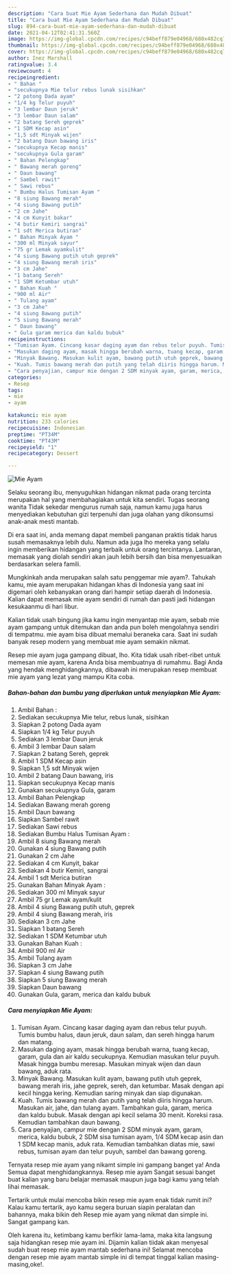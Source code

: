 ```yaml
---
description: "Cara buat Mie Ayam Sederhana dan Mudah Dibuat"
title: "Cara buat Mie Ayam Sederhana dan Mudah Dibuat"
slug: 894-cara-buat-mie-ayam-sederhana-dan-mudah-dibuat
date: 2021-04-12T02:41:31.560Z
image: https://img-global.cpcdn.com/recipes/c94beff879e04968/680x482cq70/mie-ayam-foto-resep-utama.jpg
thumbnail: https://img-global.cpcdn.com/recipes/c94beff879e04968/680x482cq70/mie-ayam-foto-resep-utama.jpg
cover: https://img-global.cpcdn.com/recipes/c94beff879e04968/680x482cq70/mie-ayam-foto-resep-utama.jpg
author: Inez Marshall
ratingvalue: 3.4
reviewcount: 4
recipeingredient:
- " Bahan "
- "secukupnya Mie telur rebus lunak sisihkan"
- "2 potong Dada ayam"
- "1/4 kg Telur puyuh"
- "3 lembar Daun jeruk"
- "3 lembar Daun salam"
- "2 batang Sereh geprek"
- "1 SDM Kecap asin"
- "1,5 sdt Minyak wijen"
- "2 batang Daun bawang iris"
- "secukupnya Kecap manis"
- "secukupnya Gula garam"
- " Bahan Pelengkap"
- " Bawang merah goreng"
- " Daun bawang"
- " Sambel rawit"
- " Sawi rebus"
- " Bumbu Halus Tumisan Ayam "
- "8 siung Bawang merah"
- "4 siung Bawang putih"
- "2 cm Jahe"
- "4 cm Kunyit bakar"
- "4 butir Kemiri sangrai"
- "1 sdt Merica butiran"
- " Bahan Minyak Ayam "
- "300 ml Minyak sayur"
- "75 gr Lemak ayamkulit"
- "4 siung Bawang putih utuh geprek"
- "4 siung Bawang merah iris"
- "3 cm Jahe"
- "1 batang Sereh"
- "1 SDM Ketumbar utuh"
- " Bahan Kuah "
- "900 ml Air"
- " Tulang ayam"
- "3 cm Jahe"
- "4 siung Bawang putih"
- "5 siung Bawang merah"
- " Daun bawang"
- " Gula garam merica dan kaldu bubuk"
recipeinstructions:
- "Tumisan Ayam. Cincang kasar daging ayam dan rebus telur puyuh. Tumis bumbu halus, daun jeruk, daun salam, dan sereh hingga harum dan matang."
- "Masukan daging ayam, masak hingga berubah warna, tuang kecap, garam, gula dan air kaldu secukupnya. Kemudian masukan telur puyuh. Masak hingga bumbu meresap. Masukan minyak wijen dan daun bawang, aduk rata."
- "Minyak Bawang. Masukan kulit ayam, bawang putih utuh geprek, bawang merah iris, jahe geprek, sereh, dan ketumbar. Masak dengan api kecil hingga kering. Kemudian saring minyak dan siap digunakan."
- "Kuah. Tumis bawang merah dan putih yang telah diiris hingga harum. Masukan air, jahe, dan tulang ayam. Tambahkan gula, garam, merica dan kaldu bubuk. Masak dengan api kecil selama 30 menit. Koreksi rasa. Kemudian tambahkan daun bawang."
- "Cara penyajian, campur mie dengan 2 SDM minyak ayam, garam, merica, kaldu bubuk, 2 SDM sisa tumisan ayam, 1/4 SDM kecap asin dan 1 SDM kecap manis, aduk rata. Kemudian tambahkan diatas mie, sawi rebus, tumisan ayam dan telur puyuh, sambel dan bawang goreng."
categories:
- Resep
tags:
- mie
- ayam

katakunci: mie ayam 
nutrition: 233 calories
recipecuisine: Indonesian
preptime: "PT34M"
cooktime: "PT43M"
recipeyield: "1"
recipecategory: Dessert

---
```



![Mie Ayam](https://img-global.cpcdn.com/recipes/c94beff879e04968/680x482cq70/mie-ayam-foto-resep-utama.jpg)

Selaku seorang ibu, menyuguhkan hidangan nikmat pada orang tercinta merupakan hal yang membahagiakan untuk kita sendiri. Tugas seorang  wanita Tidak sekedar mengurus rumah saja, namun kamu juga harus menyediakan kebutuhan gizi terpenuhi dan juga olahan yang dikonsumsi anak-anak mesti mantab.

Di era  saat ini, anda memang dapat membeli panganan praktis tidak harus susah memasaknya lebih dulu. Namun ada juga lho mereka yang selalu ingin memberikan hidangan yang terbaik untuk orang tercintanya. Lantaran, memasak yang diolah sendiri akan jauh lebih bersih dan bisa menyesuaikan berdasarkan selera famili. 



Mungkinkah anda merupakan salah satu penggemar mie ayam?. Tahukah kamu, mie ayam merupakan hidangan khas di Indonesia yang saat ini digemari oleh kebanyakan orang dari hampir setiap daerah di Indonesia. Kalian dapat memasak mie ayam sendiri di rumah dan pasti jadi hidangan kesukaanmu di hari libur.

Kalian tidak usah bingung jika kamu ingin menyantap mie ayam, sebab mie ayam gampang untuk ditemukan dan anda pun boleh mengolahnya sendiri di tempatmu. mie ayam bisa dibuat memalui beraneka cara. Saat ini sudah banyak resep modern yang membuat mie ayam semakin nikmat.

Resep mie ayam juga gampang dibuat, lho. Kita tidak usah ribet-ribet untuk memesan mie ayam, karena Anda bisa membuatnya di rumahmu. Bagi Anda yang hendak menghidangkannya, dibawah ini merupakan resep membuat mie ayam yang lezat yang mampu Kita coba.

<!--inarticleads1-->

##### Bahan-bahan dan bumbu yang diperlukan untuk menyiapkan Mie Ayam:

1. Ambil  Bahan :
1. Sediakan secukupnya Mie telur, rebus lunak, sisihkan
1. Siapkan 2 potong Dada ayam
1. Siapkan 1/4 kg Telur puyuh
1. Sediakan 3 lembar Daun jeruk
1. Ambil 3 lembar Daun salam
1. Siapkan 2 batang Sereh, geprek
1. Ambil 1 SDM Kecap asin
1. Siapkan 1,5 sdt Minyak wijen
1. Ambil 2 batang Daun bawang, iris
1. Siapkan secukupnya Kecap manis
1. Gunakan secukupnya Gula, garam
1. Ambil  Bahan Pelengkap
1. Sediakan  Bawang merah goreng
1. Ambil  Daun bawang
1. Siapkan  Sambel rawit
1. Sediakan  Sawi rebus
1. Sediakan  Bumbu Halus Tumisan Ayam :
1. Ambil 8 siung Bawang merah
1. Gunakan 4 siung Bawang putih
1. Gunakan 2 cm Jahe
1. Sediakan 4 cm Kunyit, bakar
1. Sediakan 4 butir Kemiri, sangrai
1. Ambil 1 sdt Merica butiran
1. Gunakan  Bahan Minyak Ayam :
1. Sediakan 300 ml Minyak sayur
1. Ambil 75 gr Lemak ayam/kulit
1. Ambil 4 siung Bawang putih utuh, geprek
1. Ambil 4 siung Bawang merah, iris
1. Sediakan 3 cm Jahe
1. Siapkan 1 batang Sereh
1. Sediakan 1 SDM Ketumbar utuh
1. Gunakan  Bahan Kuah :
1. Ambil 900 ml Air
1. Ambil  Tulang ayam
1. Siapkan 3 cm Jahe
1. Siapkan 4 siung Bawang putih
1. Siapkan 5 siung Bawang merah
1. Siapkan  Daun bawang
1. Gunakan  Gula, garam, merica dan kaldu bubuk




<!--inarticleads2-->

##### Cara menyiapkan Mie Ayam:

1. Tumisan Ayam. Cincang kasar daging ayam dan rebus telur puyuh. Tumis bumbu halus, daun jeruk, daun salam, dan sereh hingga harum dan matang.
1. Masukan daging ayam, masak hingga berubah warna, tuang kecap, garam, gula dan air kaldu secukupnya. Kemudian masukan telur puyuh. Masak hingga bumbu meresap. Masukan minyak wijen dan daun bawang, aduk rata.
1. Minyak Bawang. Masukan kulit ayam, bawang putih utuh geprek, bawang merah iris, jahe geprek, sereh, dan ketumbar. Masak dengan api kecil hingga kering. Kemudian saring minyak dan siap digunakan.
1. Kuah. Tumis bawang merah dan putih yang telah diiris hingga harum. Masukan air, jahe, dan tulang ayam. Tambahkan gula, garam, merica dan kaldu bubuk. Masak dengan api kecil selama 30 menit. Koreksi rasa. Kemudian tambahkan daun bawang.
1. Cara penyajian, campur mie dengan 2 SDM minyak ayam, garam, merica, kaldu bubuk, 2 SDM sisa tumisan ayam, 1/4 SDM kecap asin dan 1 SDM kecap manis, aduk rata. Kemudian tambahkan diatas mie, sawi rebus, tumisan ayam dan telur puyuh, sambel dan bawang goreng.




Ternyata resep mie ayam yang nikamt simple ini gampang banget ya! Anda Semua dapat menghidangkannya. Resep mie ayam Sangat sesuai banget buat kalian yang baru belajar memasak maupun juga bagi kamu yang telah lihai memasak.

Tertarik untuk mulai mencoba bikin resep mie ayam enak tidak rumit ini? Kalau kamu tertarik, ayo kamu segera buruan siapin peralatan dan bahannya, maka bikin deh Resep mie ayam yang nikmat dan simple ini. Sangat gampang kan. 

Oleh karena itu, ketimbang kamu berfikir lama-lama, maka kita langsung saja hidangkan resep mie ayam ini. Dijamin kalian tiidak akan menyesal sudah buat resep mie ayam mantab sederhana ini! Selamat mencoba dengan resep mie ayam mantab simple ini di tempat tinggal kalian masing-masing,oke!.

